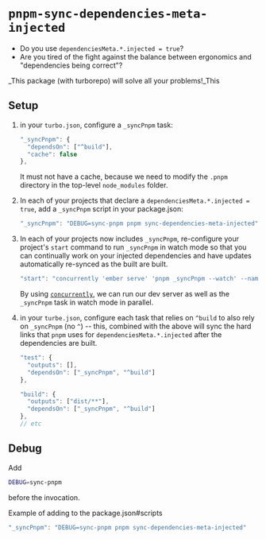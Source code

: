 # `pnpm-sync-dependencies-meta-injected`


- Do you use `dependenciesMeta.*.injected = true`? 
- Are you tired of the fight against the balance between ergonomics and "dependencies being correct"?

_This package (with turborepo) will solve all your problems!_This

## Setup 


1. in your `turbo.json`, configure a `_syncPnpm` task:
    ```js 
    "_syncPnpm": {
      "dependsOn": ["^build"],
      "cache": false
    },
    ```
    It must not have a cache, because we need to modify the `.pnpm` directory in the top-level `node_modules` folder.
2. In each of your projects that declare a `dependenciesMeta.*.injected = true`, add a `_syncPnpm` script in your package.json:
    ```js
    "_syncPnpm": "DEBUG=sync-pnpm pnpm sync-dependencies-meta-injected"
    ```
3. In each of your projects now includes `_syncPnpm`, re-configure your project's `start` command to run `_syncPnpm` in watch mode so that you can continually work on your injected dependencies and have updates automatically re-synced as the built are built.
    ```js 
    "start": "concurrently 'ember serve' 'pnpm _syncPnpm --watch' --names 'tests serve,tests sync deps'",
    ```
    By using [`concurrently`](https://github.com/open-cli-tools/concurrently), we can run our dev server as well as the `_syncPnpm` task in watch mode in parallel.


4. in your `turbe.json`, configure each task that relies on `^build` to also rely on `_syncPnpm` (no `^`) -- this, combined with the above will sync the hard links that `pnpm` uses for `dependenciesMeta.*.injected` after the dependencies are built.
    ```js
    "test": {
      "outputs": [],
      "dependsOn": ["_syncPnpm", "^build"]
    },

    "build": {
      "outputs": ["dist/**"],
      "dependsOn": ["_syncPnpm", "^build"]
    },
    // etc
    ```


## Debug 

Add 
```bash
DEBUG=sync-pnpm 
```
before the invocation.

Example of adding to the package.json#scripts

```js
"_syncPnpm": "DEBUG=sync-pnpm pnpm sync-dependencies-meta-injected"
```
